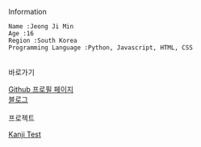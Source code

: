 Information
<br>
<pre><code>Name :Jeong Ji Min
Age :16
Region :South Korea
Programming Language :Python, Javascript, HTML, CSS
</code></pre>
<br>
바로가기
<br>

[Github 프로필 페이지](https://github.com/jeong-jimin-github)
<br>
[블로그](https://blog.jeong-jimin.com/)
<br><br>
프로젝트
<br>

[Kanji Test](https://github.com/jeong-jimin-github/kanji-test)
<br>
